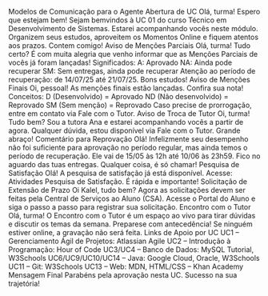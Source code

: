 Modelos de Comunicação para o Agente
Abertura de UC
Olá, turma! Espero que estejam bem! Sejam bemvindos à UC 01 do curso Técnico em Desenvolvimento de Sistemas. Estarei acompanhando vocês neste módulo. Organizem seus estudos, aproveitem os Momentos Online e fiquem atentos aos prazos. Contem comigo!
Aviso de Menções Parciais
Olá, turma! Tudo certo? É com muita alegria que venho informar que as Menções Parciais de vocês já foram lançadas!
Significados:
A: Aprovado
NA: Ainda pode recuperar
SM: Sem entregas, ainda pode recuperar
Atenção ao período de recuperação: de 14/07/25 até 21/07/25. Bons estudos!
Aviso de Menções Finais
Oi, pessoal! As menções finais estão lançadas. Confira sua nota!
Conceitos:
D (Desenvolvido) = Aprovado
ND (Não desenvolvido) = Reprovado
SM (Sem menção) = Reprovado
Caso precise de prorrogação, entre em contato via Fale com o Tutor.
Aviso de Troca de Tutor
Oi, turma! Tudo bem? Sou a tutora Ana e estarei acompanhando vocês a partir de agora. Qualquer dúvida, estou disponível via Fale com o Tutor. Grande abraço!
Comentário para Reprovação
Olá! Infelizmente seu desempenho não foi suficiente para aprovação no período regular, mas ainda temos o período de recuperação. Ele vai de 15/05 às 12h até 10/06 às 23h59. Fico no aguardo das tuas entregas. Qualquer coisa, é só chamar!
Pesquisa de Satisfação
Olá! A pesquisa de satisfação já está disponível. Acesse: Atividades  Pesquisa de Satisfação. É rápida e importante!
Solicitação de Extensão de Prazo
Oi Kalel, tudo bem? Agora as solicitações devem ser feitas pela Central de Serviços ao Aluno (CSA). Acesse o Portal do Aluno e siga o passo a passo para registrar sua solicitação.
Encontro com o Tutor
Olá, turma! O Encontro com o Tutor é um espaço ao vivo para tirar dúvidas e discutir os temas da semana. Preparese com antecedência! Se ninguém estiver online, a gravação não será feita.
Links de Apoio por UC
UC1 – Gerenciamento Ágil de Projetos: Atlassian Agile
UC2 – Introdução à Programação: Hour of Code
UC3/UC4 – Banco de Dados: MySQL Tutorial, W3Schools
UC6/UC9/UC10/UC14 – Java: Google Cloud, Oracle, W3Schools
UC11 – Git: W3Schools
UC13 – Web: MDN, HTML/CSS – Khan Academy
Mensagem Final
Parabéns pela aprovação nesta UC. Sucesso na sua trajetória!